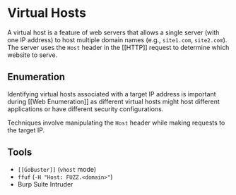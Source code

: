 # Virtual Hosts

A virtual host is a feature of web servers that allows a single server (with one IP address) to host multiple domain names (e.g., `site1.com`, `site2.com`). The server uses the `Host` header in the [[HTTP]] request to determine which website to serve.

## Enumeration

Identifying virtual hosts associated with a target IP address is important during [[Web Enumeration]] as different virtual hosts might host different applications or have different security configurations.

Techniques involve manipulating the `Host` header while making requests to the target IP.

## Tools

*   `[[GoBuster]]` (`vhost` mode)
*   `ffuf` (`-H "Host: FUZZ.<domain>"`)
*   Burp Suite Intruder 